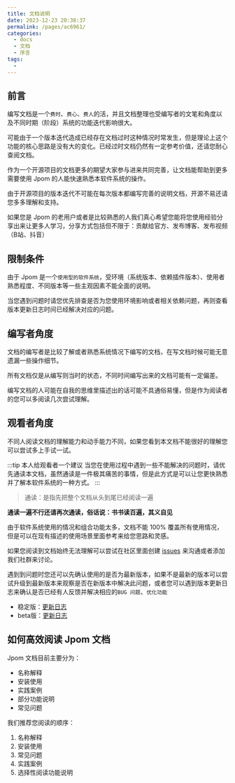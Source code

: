 ```yaml
---
title: 文档说明
date: 2023-12-23 20:38:37
permalink: /pages/ac6961/
categories:
  - docs
  - 文档
  - 序言
tags:
  - 
---
```


## 前言

编写文档是一个`费时`、`费心`、`费人`的活，并且文档整理也受编写者的文笔和角度以及不同时期（阶段）系统的功能迭代影响很大。

可能由于一个版本迭代造成已经存在文档过时这种情况时常发生，但是理论上这个功能的核心思路是没有大的变化。已经过时文档仍然有一定参考价值，还请您耐心查阅文档。

作为一个开源项目的文档更多的期望大家参与进来共同完善，让文档能帮助到更多需要使用 Jpom 的人能快速熟悉本软件系统的操作。

由于开源项目的版本迭代不可能在每次版本都编写完善的说明文档，开源不易还请您多多理解和支持。

如果您是 Jpom 的老用户或者是比较熟悉的人我们真心希望您能将您使用经验分享出来让更多人学习，分享方式包括但不限于：贡献给官方、发布博客、发布视频（B站、抖音）


## 限制条件

由于 Jpom 是一个`使用型的软件系统`，受环境（系统版本、依赖插件版本）、使用者熟悉程度、不同版本等一些主观因素不能全面的说明。

当您遇到问题时请您优先排查是否为您使用环境影响或者相关依赖问题，再则查看版本更新日志时间已经解决对应的问题。


## 编写者角度

文档的编写者是比较了解或者熟悉系统情况下编写的文档，在写文档时候可能无意遗漏一些操作细节。

所有文档仅是从编写则当时的状态，不同时间编写出来的文档可能有一定偏差。

编写文档的人可能在自我的思维里描述出的话可能不具通俗易懂，但是作为阅读者的您可以多阅读几次尝试理解。


## 观看者角度

不同人阅读文档的理解能力和动手能力不同，如果您看到本文档不能很好的理解您可以尝试多上手试一试。


:::tip 本人给观看者一个建议
当您在使用过程中遇到一些不能解决的问题时，请优先通读本文档，虽然通读是一件极其痛苦的事情，但是此方式是可以让您更快熟悉并了解本软件系统的一种方式。
:::

> 通读：是指先把整个文档从头到尾已经阅读一遍

**通读一遍不行还请再次通读，俗话说：书书读百遍，其义自见**

由于软件系统使用的情况和组合功能太多，文档不能 100% 覆盖所有使用情况，但是可以在现有描述的使用场景里面参考来给您思路和灵感。

如果您阅读到文档始终无法理解可以尝试在社区里面创建 [issues](https://gitee.com/dromara/Jpom/issues) 来沟通或者添加我们社群来讨论。

遇到到问题时您还可以先确认使用的是否为最新版本，如果不是最新的版本可以尝试升级到最新版本来观察是否在新版本中解决此问题，或者您可以遇到版本更新日志来确认是否已经有人反馈并解决相应的`BUG 问题`、`优化功能`

- 稳定版：[更新日志](https://jpom.top/pages/changelog/new/)
- beta版：[更新日志](https://jpom.top/pages/changelog/new-beta/)


## 如何高效阅读 Jpom 文档

Jpom 文档目前主要分为：

- 名称解释
- 安装使用
- 实践案例
- 部分功能说明
- 常见问题


我们推荐您阅读的顺序：

1. 名称解释
2. 安装使用
3. 常见问题
4. 实践案例
5. 选择性阅读功能说明